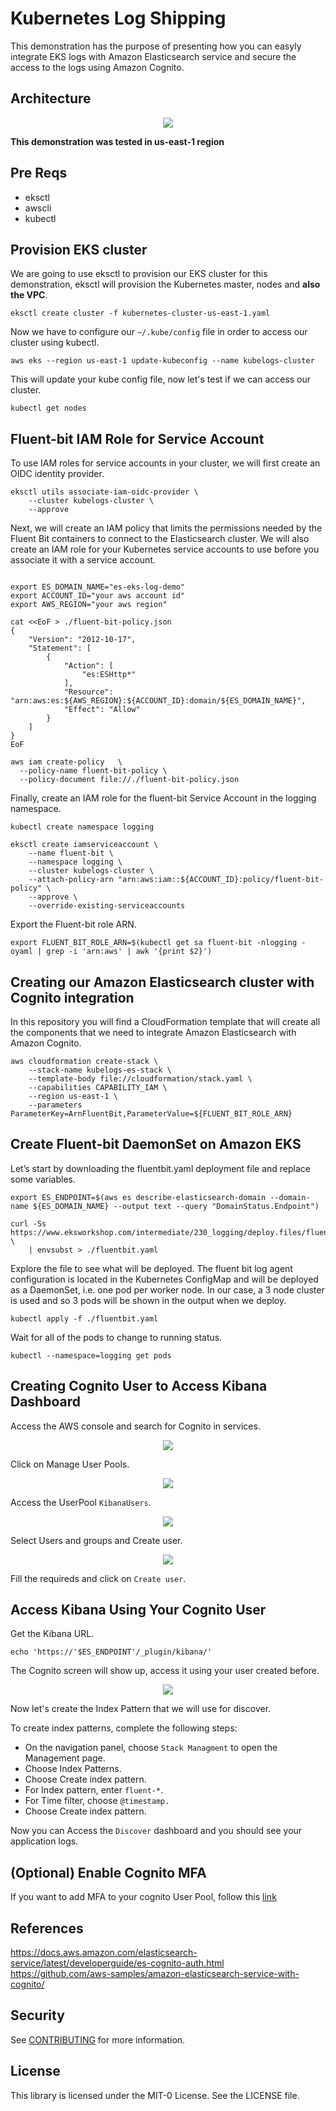 # Kubernetes Log Shipping

This demonstration has the purpose of presenting how you can easyly integrate EKS logs with Amazon Elasticsearch service and secure the access to the logs using Amazon Cognito.

## Architecture


<p align="center"> 
<img src="images/EKS-Log-Architecture.png">
</p>

**This demonstration was tested in us-east-1 region**

## Pre Reqs

- eksctl
- awscli
- kubectl

## Provision EKS cluster

We are going to use eksctl to provision our EKS cluster for this demonstration, eksctl will provision the Kubernetes master, nodes and **also the VPC**.

```shell
eksctl create cluster -f kubernetes-cluster-us-east-1.yaml
```

Now we have to configure our `~/.kube/config` file in order to access our cluster using kubectl.

```shell
aws eks --region us-east-1 update-kubeconfig --name kubelogs-cluster
```

This will update your kube config file, now let's test if we can access our cluster.

```shell
kubectl get nodes
```

## Fluent-bit IAM Role for Service Account 

To use IAM roles for service accounts in your cluster, we will first create an OIDC identity provider.

```shell
eksctl utils associate-iam-oidc-provider \
    --cluster kubelogs-cluster \
    --approve
```

Next, we will create an IAM policy that limits the permissions needed by the Fluent Bit containers to connect to the Elasticsearch cluster. We will also create an IAM role for your Kubernetes service accounts to use before you associate it with a service account.

```shell

export ES_DOMAIN_NAME="es-eks-log-demo"
export ACCOUNT_ID="your aws account id"
export AWS_REGION="your aws region"

cat <<EoF > ./fluent-bit-policy.json
{
    "Version": "2012-10-17",
    "Statement": [
        {
            "Action": [
                "es:ESHttp*"
            ],
            "Resource": "arn:aws:es:${AWS_REGION}:${ACCOUNT_ID}:domain/${ES_DOMAIN_NAME}",
            "Effect": "Allow"
        }
    ]
}
EoF

aws iam create-policy   \
  --policy-name fluent-bit-policy \
  --policy-document file://./fluent-bit-policy.json
```

Finally, create an IAM role for the fluent-bit Service Account in the logging namespace.

```shell
kubectl create namespace logging

eksctl create iamserviceaccount \
    --name fluent-bit \
    --namespace logging \
    --cluster kubelogs-cluster \
    --attach-policy-arn "arn:aws:iam::${ACCOUNT_ID}:policy/fluent-bit-policy" \
    --approve \
    --override-existing-serviceaccounts
```

Export the Fluent-bit role ARN.

```shell
export FLUENT_BIT_ROLE_ARN=$(kubectl get sa fluent-bit -nlogging -oyaml | grep -i 'arn:aws' | awk '{print $2}')
```
## Creating our Amazon Elasticsearch cluster with Cognito integration

In this repository you will find a CloudFormation template that will create all the components that we need to integrate Amazon Elasticsearch with Amazon Cognito.


```shell
aws cloudformation create-stack \
    --stack-name kubelogs-es-stack \
    --template-body file://cloudformation/stack.yaml \
    --capabilities CAPABILITY_IAM \
    --region us-east-1 \
    --parameters ParameterKey=ArnFluentBit,ParameterValue=${FLUENT_BIT_ROLE_ARN}
```

## Create Fluent-bit DaemonSet on Amazon EKS

Let’s start by downloading the fluentbit.yaml deployment file and replace some variables.

```shell
export ES_ENDPOINT=$(aws es describe-elasticsearch-domain --domain-name ${ES_DOMAIN_NAME} --output text --query "DomainStatus.Endpoint")

curl -Ss https://www.eksworkshop.com/intermediate/230_logging/deploy.files/fluentbit.yaml \
    | envsubst > ./fluentbit.yaml
```

Explore the file to see what will be deployed. The fluent bit log agent configuration is located in the Kubernetes ConfigMap and will be deployed as a DaemonSet, i.e. one pod per worker node. In our case, a 3 node cluster is used and so 3 pods will be shown in the output when we deploy.

```shell
kubectl apply -f ./fluentbit.yaml
```

Wait for all of the pods to change to running status.

```shell
kubectl --namespace=logging get pods
```

## Creating Cognito User to Access Kibana Dashboard

Access the AWS console and search for Cognito in services.

<p align="center"> 
<img src="images/cognito01.png">
</p>

Click on Manage User Pools.

<p align="center"> 
<img src="images/cognito02.png">
</p>

Access the UserPool `KibanaUsers`.

<p align="center"> 
<img src="images/cognito03.png">
</p>

Select Users and groups and Create user.

<p align="center"> 
<img src="images/cognito04.png">
</p>

Fill the requireds and click on `Create user`.

## Access Kibana Using Your Cognito User

Get the Kibana URL.

```shell
echo 'https://'$ES_ENDPOINT'/_plugin/kibana/'
```

The Cognito screen will show up, access it using your user created before.

<p align="center"> 
<img src="images/kibana01.png">
</p>

Now let's create the Index Pattern that we will use for discover.

To create index patterns, complete the following steps:

- On the navigation panel, choose `Stack Managment` to open the Management page.
- Choose Index Patterns.
- Choose Create index pattern.
- For Index pattern, enter `fluent-*`.
- For Time filter, choose `@timestamp.`
- Choose Create index pattern.

Now you can Access the `Discover` dashboard and you should see your application logs.


## (Optional) Enable Cognito MFA

If you want to add MFA to your cognito User Pool, follow this [link](./auth_flow/README.md)
## References

https://docs.aws.amazon.com/elasticsearch-service/latest/developerguide/es-cognito-auth.html
https://github.com/aws-samples/amazon-elasticsearch-service-with-cognito/

## Security

See [CONTRIBUTING](CONTRIBUTING.md#security-issue-notifications) for more information.

## License

This library is licensed under the MIT-0 License. See the LICENSE file.

